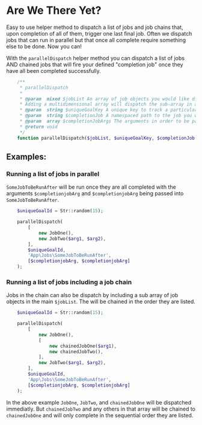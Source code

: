 # Are We There Yet?

Easy to use helper method to dispatch a list of jobs and job chains that, upon completion of all of them, trigger one last final job. Often we dispatch jobs that can run in parallel but that once all complete require something else to be done. Now you can!

With the `parallelDispatch` helper method you can dispatch a list of jobs AND chained jobs that will fire your defined "completion job" once they have all been completed successfully.

```php
    /**
     * parallelDispatch
     *
     * @param  mixed $jobList An array of job objects you would like dispatched and tracked.
     * Adding a multidimensional array will dispatch the sub-array in a job chain in the order they are listed
     * @param  string $uniqueGoalKey A unique key to track a particular goal instance
     * @param  string $completionJob A namespaced path to the job you would like run once all tracked jobs complete
     * @param  array $completionJobArgs The arguments in order to be passed to the $completionJob
     * @return void
     */
    function parallelDispatch($jobList, $uniqueGoalKey, $completionJob, $completionJobArgs)
```

## Examples:

### Running a list of jobs in parallel
`SomeJobToBeRunAfter` will be run once they are all completed with the arguments `$completionjobArg` and `$completionjobArg` being passed into `SomeJobToBeRunAfter`.
```php
    $uniqueGoalId = Str::random(15);

    parallelDispatch(
        [
            new JobOne(),
            new JobTwo($arg1, $arg2),
        ],
        $uniqueGoalId,
        'App\Jobs\SomeJobToBeRunAfter',
        [$completionjobArg, $completionjobArg]
    );
```

### Running a list of jobs including a job chain
Jobs in the chain can also be dispatch by including a sub array of job objects in the main `$jobList`. The will be chained in the order they are listed.
```php
    $uniqueGoalId = Str::random(15);

    parallelDispatch(
        [
            new JobOne(),
            [
                new chainedJobOne($arg1),
                new chainedJobTwo(),
            ],
            new JobTwo($arg1, $arg2),
        ],
        $uniqueGoalId,
        'App\Jobs\SomeJobToBeRunAfter',
        [$completionjobArg, $completionjobArg]
    );
```
In the above example `JobOne`, `JobTwo`, and `chainedJobOne` will be dispatched immediatly. But `chainedJobTwo` and any others in that array will be chained to `chainedJobOne` and will only complete in the sequential order they are listed.